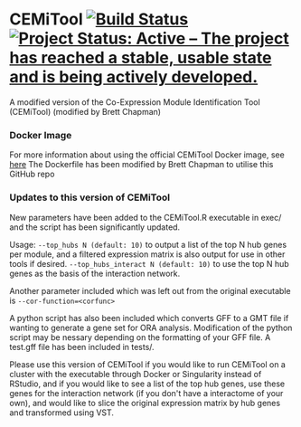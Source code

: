 # CEMiTool [![Build Status](https://travis-ci.org/csbl-usp/CEMiTool.svg?branch=master)](https://travis-ci.org/csbl-usp/CEMiTool)[![Project Status: Active – The project has reached a stable, usable state and is being actively developed.](http://www.repostatus.org/badges/latest/active.svg)](http://www.repostatus.org/#active)

A modified version of the Co-Expression Module Identification Tool (CEMiTool) (modified by Brett Chapman)

### Docker Image
For more information about using the official CEMiTool Docker image, see [here](docker/example.md)
The Dockerfile has been modified by Brett Chapman to utilise this GitHub repo

### Updates to this version of CEMiTool

New parameters have been added to the CEMiTool.R executable in exec/ and the script has been significantly updated.

Usage:
```--top_hubs N (default: 10)``` to output a list of the top N hub genes per module, and a filtered expression matrix is also output for use in other tools if desired.
```--top_hubs_interact N (default: 10)``` to use the top N hub genes as the basis of the interaction network.


Another parameter included which was left out from the original executable is ```--cor-function=<corfunc>```

A python script has also been included which converts GFF to a GMT file if wanting to generate a gene set for ORA analysis. Modification of the python script may be nessary depending on the formatting of your GFF file. A test.gff file has been included in tests/.

Please use this version of CEMiTool if you would like to run CEMiTool on a cluster with the executable through Docker or Singularity instead of RStudio, and if you would like to see a list of the top hub genes, use these genes for the interaction network (if you don't have a interactome of your own), and would like to slice the original expression matrix by hub genes and transformed using VST.
